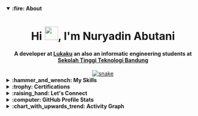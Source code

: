 <details open>
  <summary><b>:fire: About</b></summary>
  <div align="center">
    <h1 align="center">Hi <img width="35" src="https://user-images.githubusercontent.com/51723168/175758546-d24ced8c-a176-424a-8e1e-caa84a8c3572.gif">, I'm Nuryadin Abutani
    </h1>
    <h4 align="center">A developer at <a href="https://github.com/LukaKu-Bangkit2022/">Lukaku</a> an also an informatic engineering students at <a href="https://sttbandung.ac.id/">Sekolah Tinggi Teknologi Bandung</a>
    </h4>
  </div>

  <div align="center">
    <a href="https://github.com/nuryadincjr">
      <img src="https://user-images.githubusercontent.com/51723168/175758757-3c12c74e-95f3-4ed4-b79b-25048a8b921e.svg" alt="snake" />
    </a>
  </div>
</details>

<details>
    <summary><b>:hammer_and_wrench: My Skills</summary>
    <div>
        <h2 align="center">Programming languages</h2>
        <br />
        <p>
            <div align="center">
                <img src="https://img.shields.io/badge/Java-ED8B00?style=for-the-badge&logo=java&logoColor=white">
                <img src="https://img.shields.io/badge/Kotlin-0095D5?&style=for-the-badge&logo=kotlin&logoColor=white">
                <img src="https://img.shields.io/badge/PHP-777BB4?style=for-the-badge&logo=php&logoColor=white">
                <img src="https://img.shields.io/badge/Python-FFD43B?style=for-the-badge&logo=python&logoColor=blue">
            </div>
        </p>
        <br>
        <h2 align="center">Frameworks & Library</h2>
        <br />
        <p>
            <div align="center">
                <img src="https://img.shields.io/badge/Laravel-FF2D20?style=for-the-badge&logo=laravel&logoColor=white">
                <img src="https://img.shields.io/badge/Flutter-02569B?style=for-the-badge&logo=flutter&logoColor=white">
                <img
                    src="https://img.shields.io/badge/material%20design-757575?style=for-the-badge&logo=material%20design&logoColor=white">
            </div>
        </p>
        <br>
        <h2 align="center">Databases & Cloud Hosting</h2>
        <br />
        <p>
            <div align="center">
                <img src="https://img.shields.io/badge/MySQL-005C84?style=for-the-badge&logo=mysql&logoColor=white">
                <img src="https://img.shields.io/badge/SQLite-07405E?style=for-the-badge&logo=sqlite&logoColor=white">
                <img src="https://img.shields.io/badge/GitHub-100000?style=for-the-badge&logo=github&logoColor=white">
                <img
                    src="https://img.shields.io/badge/firebase-ffca28?style=for-the-badge&logo=firebase&logoColor=black">
            </div>
        </p>
        <br>
        <h2 align="center">Software & Tools</h2>
        <br />
        <p>
            <div align="center">
                <img src="https://img.shields.io/badge/GIT-E44C30?style=for-the-badge&logo=git&logoColor=white">
                <img src="https://img.shields.io/badge/Linux-FCC624?style=for-the-badge&logo=linux&logoColor=black">
                <img src="https://img.shields.io/badge/Figma-F24E1E?style=for-the-badge&logo=figma&logoColor=white">
            </div>
        </p>
        <br>
    </div>
</details>

<details>
    <summary><b>:trophy: Certifications</summary>
      <div>
        <h2 align="center">Android</h2>
        <br/>
        <p align="center">
          <a
            href="https://sttbandungacid-my.sharepoint.com/:b:/g/personal/19552011182_sttbandung_ac_id/EWqgIIfRebNLjr-Zxku5ZU0Bg_IqHddwOzkbi4UrVsIVIQ?e=SgAdZW"><img
                alt="Nuryadin's Activity Graph"
                src="https://img.shields.io/badge/Java%20Android%20Kampus%20PMerdeka-blue?style=for-the-badge" /></a>
        <a href="https://dicoding.com/certificates/81P2G1V0QPOY"><img alt="Nuryadin's Activity Graph"
                src="https://img.shields.io/badge/Intermediate%20Android-gren?style=for-the-badge" /></a>
        <a href="https://dicoding.com/certificates/L4PQ3O5R7PO1"><img alt="Nuryadin's Activity Graph"
                src="https://img.shields.io/badge/Fundamentals%20Android-gray?style=for-the-badge" /></a>
        </p>
      </div>
      
</details>
      
<details>
    <summary><b><b>:raising_hand: Let's Connect</b></summary>
    <div>
        <h2 align="center">Social</h2>
        <br />
        <p align="center">
            <a href="https://linkedin.com/in/nuryadin-abutani/" target="blank"><img align="center"
                    src="https://user-images.githubusercontent.com/51723168/175762884-e62c8eb6-bbf8-4e93-9f56-028433091887.svg"
                    alt="nuryadin-abutani" height="30" width="40" /></a>
            <a href="http://dribbble.com/nuryadincjr" target="blank"><img align="center"
                    src="https://user-images.githubusercontent.com/51723168/175762920-8c2b9edf-6054-4ded-9ec4-5a3e70036245.svg"
                    alt="nuryadincjr" height="30" width="40" /></a>
            <a href="https://instagram.com/nuryadin.cjr" target="blank"><img align="center"
                    src="https://user-images.githubusercontent.com/51723168/175762927-ad879d2a-25f4-4c5e-a11d-64a87e35d7f0.svg"
                    alt="nuryadin.cjr" height="30" width="40" /></a>
            <a href="mailto:nuryadin.cjr@gmail.com" target="blank"><img align="center"
                    src="https://user-images.githubusercontent.com/51723168/175762930-28634c80-e7f6-4441-a5fb-5583f96cbaee.svg"
                    alt="nuryadin.cjr@gmail.com" height="30" width="40" /></a>
        </p>
        <br>
    </div>
</details>

<details>
    <summary><b>:computer: GitHub Profile Stats</summary>
    <div>
        <h2 align="center">Github stats</h2>
        <br />
        <p align="center">
            <a href="https://github.com/nuryadincjr/">
                <img src="https://github-readme-stats.vercel.app/api/top-langs/?username=nuryadincjr&langs_count=10&theme=algolia&layout=compact&hide_border=true"
                    alt="Nuryadin's Top Langs" /></a>
        </p>
        <p align="center">
            <a href="https://github.com/nuryadincjr/">
                <img width="49.5%"
                    src="https://github-readme-stats.vercel.app/api?username=nuryadincjr&show_icons=true&theme=algolia&hide_border=true" />
                <img width="49.5%"
                    src="https://github-readme-streak-stats.herokuapp.com/?user=nuryadincjr&theme=algolia&hide_border=true" />
            </a>
        </p>
        <br>
    </div>
</details>

<details>
    <summary><b>:chart_with_upwards_trend: Activity Graph</summary>
    <br />
    <h2 align="center">Recent GitHub Activity</h2>
    <a href="https://github.com/ashutosh00710/github-readme-activity-graph"><img alt="Nuryadin's Activity Graph"
            src="https://activity-graph.herokuapp.com/graph/?username=nuryadincjr&theme=react-dark&hide_border=true" /></a>
</details>
